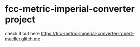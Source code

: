 # fcc-metric-imperial-converter project
check it out here
https://fcc-metric-imperial-converter-robert-mueller.glitch.me
